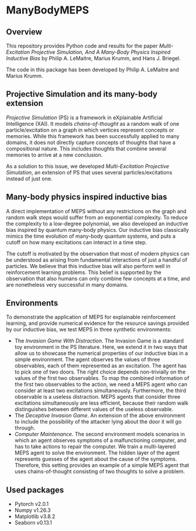 # ManyBodyMEPS

## Overview
This repository provides Python code and results for the paper <em>Multi-Excitation Projective Simulation, And A Many-Body Physics Inspired Inductive Bias</em> by Philip A. LeMaitre, Marius Krumm, and Hans J. Briegel.

The code in this package has been developed by Philip A. LeMaitre and Marius Krumm.

## Projective Simulation and its many-body extension

<em>Projective Simulation</em> (PS) is a framework in eXplainable Artificial Intelligence (XAI). It models <em>chains-of-thought</em> as a random walk of one particle/excitation on a graph in which vertices represent concepts or memories. While this framework has been successfully applied to many domains, it does not directly capture concepts of thoughts that have a compositional nature. This includes thoughts that combine several memories to arrive at a new conclusion. 

As a solution to this issue, we developed <em>Multi-Excitation Projective Simulation</em>, an extension of PS that uses several particles/excitations instead of just one.

## Many-body physics inspired inductive bias
A direct implementation of MEPS without any restrictions on the graph and random walk steps would suffer from an exponential complexity. To reduce the complexity to a low-degree polynomial, we also developed an inductive bias inspired by quantum many-body physics. Our inductive bias classically mimics the time evolution of many-body quantum systems, and puts a cutoff on how many excitations can interact in a time step. 

The cutoff is motivated by the observation that most of modern physics can be understood as arising from fundamental interactions of just a handful of particles. We believe that this inductive bias will also perform well in reinforcement learning problems. This belief is supported by the observation that also humans can only combine few concepts at a time, and are nonetheless very successful in many domains.

## Environments
To demonstrate the application of MEPS for explainable reinforcement learning, and provide numerical evidence for the resource savings provided by our inductive bias, we test MEPS in three synthetic environments:

* The <em>Invasion Game With Distraction</em>. The Invasion Game is a standard toy environment in the PS literature. Here, we extend it in two ways that allow us to showcase the numerical properties of our inductive bias in a simple environment. The agent observes the values of three observables, each of them represented as an excitation. The agent has to pick one of two doors. The right choice depends non-trivially on the values of the first two observables. To map the combined information of the first two observables to the action, we need a MEPS agent who can consider at least two excitations simultaneously. Furthermore, the third observable is a useless distraction. MEPS agents that consider three excitations simultaneously are less efficient, because their random walk distinguishes between different values of the useless observable.
* The <em>Deceptive Invasion Game</em>. An extension of the above environment to include the possibility of the attacker lying about the door it will go through. 
* <em>Computer Maintenance</em>. The second environment models scenarios in which an agent observes symptoms of a malfunctioning computer, and has to take actions to repair the computer. We train a multi-layered MEPS agent to solve the environment. The hidden layer of the agent represents guesses of the agent about the cause of the symptoms. Therefore, this setting provides an example of a simple MEPS agent that uses chains-of-thought consisting of two thoughts to solve a problem.

## Used packages
* Pytorch v2.0.1
* Numpy v1.26.3
* Matplotlib v3.8.2
* Seaborn v0.13.1
